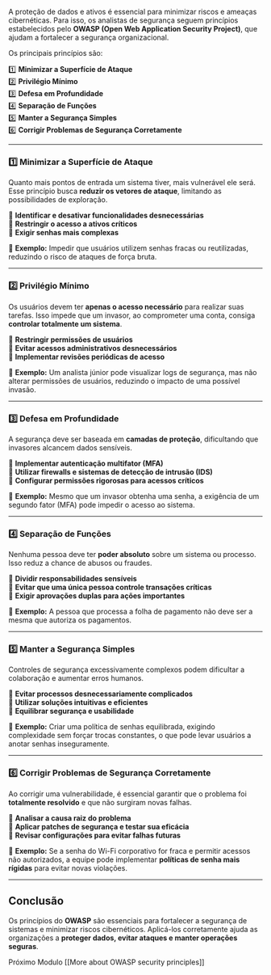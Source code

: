 A proteção de dados e ativos é essencial para minimizar riscos e ameaças cibernéticas. Para isso, os analistas de segurança seguem princípios estabelecidos pelo **OWASP (Open Web Application Security Project)**, que ajudam a fortalecer a segurança organizacional.

Os principais princípios são:

1️⃣ **Minimizar a Superfície de Ataque**  
2️⃣ **Privilégio Mínimo**  
3️⃣ **Defesa em Profundidade**  
4️⃣ **Separação de Funções**  
5️⃣ **Manter a Segurança Simples**  
6️⃣ **Corrigir Problemas de Segurança Corretamente**

---

### **1️⃣ Minimizar a Superfície de Ataque**

Quanto mais pontos de entrada um sistema tiver, mais vulnerável ele será. Esse princípio busca **reduzir os vetores de ataque**, limitando as possibilidades de exploração.

🔹 **Identificar e desativar funcionalidades desnecessárias**  
🔹 **Restringir o acesso a ativos críticos**  
🔹 **Exigir senhas mais complexas**

📌 **Exemplo:** Impedir que usuários utilizem senhas fracas ou reutilizadas, reduzindo o risco de ataques de força bruta.

---

### **2️⃣ Privilégio Mínimo**

Os usuários devem ter **apenas o acesso necessário** para realizar suas tarefas. Isso impede que um invasor, ao comprometer uma conta, consiga **controlar totalmente um sistema**.

🔹 **Restringir permissões de usuários**  
🔹 **Evitar acessos administrativos desnecessários**  
🔹 **Implementar revisões periódicas de acesso**

📌 **Exemplo:** Um analista júnior pode visualizar logs de segurança, mas não alterar permissões de usuários, reduzindo o impacto de uma possível invasão.

---

### **3️⃣ Defesa em Profundidade**

A segurança deve ser baseada em **camadas de proteção**, dificultando que invasores alcancem dados sensíveis.

🔹 **Implementar autenticação multifator (MFA)**  
🔹 **Utilizar firewalls e sistemas de detecção de intrusão (IDS)**  
🔹 **Configurar permissões rigorosas para acessos críticos**

📌 **Exemplo:** Mesmo que um invasor obtenha uma senha, a exigência de um segundo fator (MFA) pode impedir o acesso ao sistema.

---

### **4️⃣ Separação de Funções**

Nenhuma pessoa deve ter **poder absoluto** sobre um sistema ou processo. Isso reduz a chance de abusos ou fraudes.

🔹 **Dividir responsabilidades sensíveis**  
🔹 **Evitar que uma única pessoa controle transações críticas**  
🔹 **Exigir aprovações duplas para ações importantes**

📌 **Exemplo:** A pessoa que processa a folha de pagamento não deve ser a mesma que autoriza os pagamentos.

---

### **5️⃣ Manter a Segurança Simples**

Controles de segurança excessivamente complexos podem dificultar a colaboração e aumentar erros humanos.

🔹 **Evitar processos desnecessariamente complicados**  
🔹 **Utilizar soluções intuitivas e eficientes**  
🔹 **Equilibrar segurança e usabilidade**

📌 **Exemplo:** Criar uma política de senhas equilibrada, exigindo complexidade sem forçar trocas constantes, o que pode levar usuários a anotar senhas inseguramente.

---

### **6️⃣ Corrigir Problemas de Segurança Corretamente**

Ao corrigir uma vulnerabilidade, é essencial garantir que o problema foi **totalmente resolvido** e que não surgiram novas falhas.

🔹 **Analisar a causa raiz do problema**  
🔹 **Aplicar patches de segurança e testar sua eficácia**  
🔹 **Revisar configurações para evitar falhas futuras**

📌 **Exemplo:** Se a senha do Wi-Fi corporativo for fraca e permitir acessos não autorizados, a equipe pode implementar **políticas de senha mais rígidas** para evitar novas violações.

---

## **Conclusão**

Os princípios do **OWASP** são essenciais para fortalecer a segurança de sistemas e minimizar riscos cibernéticos. Aplicá-los corretamente ajuda as organizações a **proteger dados, evitar ataques e manter operações seguras**.

Próximo Modulo [[More about OWASP security principles]]
